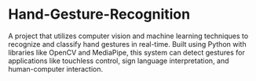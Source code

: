 # Hand-Gesture-Recognition
A project that utilizes computer vision and machine learning techniques to recognize and classify hand gestures in real-time. Built using Python with libraries like OpenCV and MediaPipe, this system can detect gestures for applications like touchless control, sign language interpretation, and human-computer interaction.
